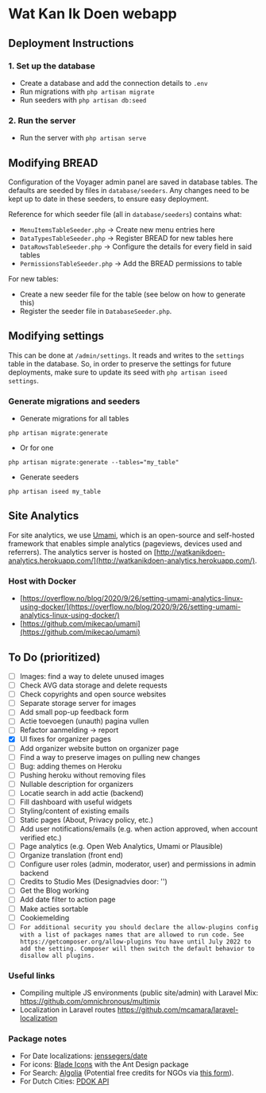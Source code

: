 # Wat Kan Ik Doen webapp

## Deployment Instructions

### 1. Set up the database

- Create a database and add the connection details to `.env`
- Run migrations with `php artisan migrate`
- Run seeders with `php artisan db:seed`

### 2. Run the server

- Run the server with `php artisan serve`

## Modifying BREAD
Configuration of the Voyager admin panel are saved in database tables. The defaults are seeded by files in `database/seeders`. Any changes need to be kept up to date in these seeders, to ensure easy deployment. 

Reference for which seeder file (all in `database/seeders`) contains what:

- `MenuItemsTableSeeder.php` -> Create new menu entries here
- `DataTypesTableSeeder.php` -> Register BREAD for new tables here
- `DataRowsTableSeeder.php` -> Configure the details for every field in said tables
- `PermissionsTableSeeder.php` -> Add the BREAD permissions to table

For new tables: 

- Create a new seeder file for the table (see below on how to generate this)
- Register the seeder file in `DatabaseSeeder.php`.

## Modifying settings
This can be done at `/admin/settings`. It reads and writes to the `settings` table in the database. So, in order to preserve the settings for future deployments, make sure to update its seed with `php artisan iseed settings`.

### Generate migrations and seeders
- Generate migrations for all tables

`php artisan migrate:generate`

- Or for one

`php artisan migrate:generate --tables="my_table"`

- Generate seeders

`php artisan iseed my_table`

## Site Analytics
For site analytics, we use [Umami](https://umami.is/), which is an open-source and self-hosted framework that enables simple analytics (pageviews, devices used and referrers).
The analytics server is hosted on [http://watkanikdoen-analytics.herokuapp.com/](http://watkanikdoen-analytics.herokuapp.com/).

### Host with Docker
- [https://overflow.no/blog/2020/9/26/setting-umami-analytics-linux-using-docker/](https://overflow.no/blog/2020/9/26/setting-umami-analytics-linux-using-docker/)
- [https://github.com/mikecao/umami](https://github.com/mikecao/umami)

## To Do (prioritized)
- [ ] Images: find a way to delete unused images
- [ ] Check AVG data storage and delete requests
- [ ] Check copyrights and open source websites
- [ ] Separate storage server for images
- [ ] Add small pop-up feedback form
- [ ] Actie toevoegen (unauth) pagina vullen
- [ ] Refactor aanmelding -> report
- [x] UI fixes for organizer pages
- [ ] Add organizer website button on organizer page
- [ ] Find a way to preserve images on pulling new changes
- [ ] Bug: adding themes on Heroku
- [ ] Pushing heroku without removing files
- [ ] Nullable description for organizers
- [ ] Locatie search in add actie (backend)
- [ ] Fill dashboard with useful widgets
- [ ] Styling/content of existing emails
- [ ] Static pages (About, Privacy policy, etc.)
- [ ] Add user notifications/emails (e.g. when action approved, when account verified etc.)
- [ ] Page analytics (e.g. Open Web Analytics, Umami or Plausible)
- [ ] Organize translation (front end)
- [ ] Configure user roles (admin, moderator, user) and permissions in admin backend
- [ ] Credits to Studio Mes (Designadvies door: '')
- [ ] Get the Blog working
- [ ] Add date filter to action page
- [ ] Make acties sortable
- [ ] Cookiemelding
- [ ] `For additional security you should declare the allow-plugins config with a list of packages names that are allowed to run code. See https://getcomposer.org/allow-plugins
You have until July 2022 to add the setting. Composer will then switch the default behavior to disallow all plugins.`

### Useful links
- Compiling multiple JS environments (public site/admin) with Laravel Mix: https://github.com/omnichronous/multimix
- Localization in Laravel routes https://github.com/mcamara/laravel-localization

### Package notes
- For Date localizations: [jenssegers/date](https://github.com/jenssegers/date)
- For icons: [Blade Icons](https://github.com/blade-ui-kit/blade-icons) with the Ant Design package
- For Search: [Algolia](https://algolia.com) (Potential free credits for NGOs via [this form](https://www.algolia.com/for-open-source/)).
- For Dutch Cities: [PDOK API](https://www.pdok.nl/restful-api/-/article/pdok-locatieserver-1#/paths/~1lookup/get)


